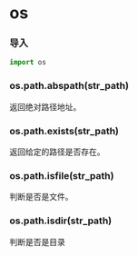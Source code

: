 # os

### 导入
```python
import os
```

### os.path.abspath(str_path)
返回绝对路径地址。


### os.path.exists(str_path)
返回给定的路径是否存在。


### os.path.isfile(str_path)
判断是否是文件。


### os.path.isdir(str_path)
判断是否是目录

























